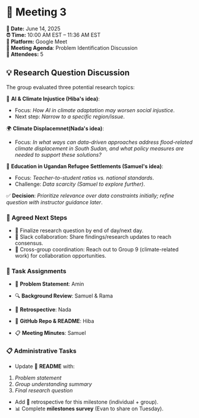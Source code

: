 # 📝 Meeting 3

**📅 Date:** June 14, 2025  
**⏰ Time:** 10:00 AM EST – 11:36 AM EST  
**📍 Platform:** Google Meet  
**📜 Meeting Agenda**: Problem Identification Discussion  
**👥 Attendees:** 5

## 💡 Research Question Discussion

The group evaluated three potential research topics:

🤖 **AI & Climate Injustice (Hiba's idea)**:  

- Focus: *How AI in climate adaptation may worsen social injustice*.
- Next step: *Narrow to a specific region/issue*.

🌍 **Climate Displacemnet(Nada's idea)**:  

- Focus: *In what ways can data-driven approaches address flood-related climate
 displacement in South Sudan, and what policy measures are needed to support
  these solutions?*

🏫 **Education in Ugandan Refugee Settlements (Samuel's idea)**:

- Focus: *Teacher-to-student ratios vs. national standards*.
- Challenge: *Data scarcity (Samuel to explore further)*.

✅ **Decision**: *Prioritize relevance over data constraints initially; refine
 question with instructor guidance later*.

### 🚀 Agreed Next Steps

- 🎯 Finalize research question by end of day/next day.
- 💬 Slack collaboration: Share findings/research updates to reach consensus.
- 🤝 Cross-group coordination: Reach out to Group 9 (climate-related work) for
 collaboration opportunities.

### 📌 Task Assignments

- 📑 **Problem Statement**: Amin

- 🔍 **Background Review**: Samuel & Rama
- 🔄 **Retrospective**: Nada
- 🐙 **GitHub Repo & README**: Hiba
- 📋 **Meeting Minutes**: Samuel

### 📋 Administrative Tasks

- Update 📖 **README** with:  

1. *Problem statement*  
2. *Group understanding summary*
3. *Final research question*

- Add 🔄 retrospective for this milestone (individual + group).
- 📊 Complete **milestones survey** (Evan to share on Tuesday).
